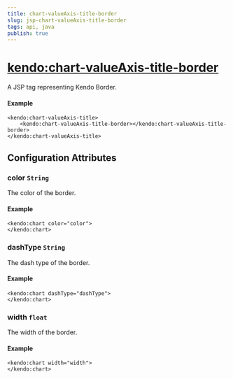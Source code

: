 ```yaml
---
title: chart-valueAxis-title-border
slug: jsp-chart-valueAxis-title-border
tags: api, java
publish: true
---
```


# <kendo:chart-valueAxis-title-border>
A JSP tag representing Kendo Border.

#### Example
    <kendo:chart-valueAxis-title>
        <kendo:chart-valueAxis-title-border></kendo:chart-valueAxis-title-border>
    </kendo:chart-valueAxis-title>


## Configuration Attributes


### color `String`

The color of the border.

#### Example
    <kendo:chart color="color">
    </kendo:chart>



### dashType `String`

The dash type of the border.

#### Example
    <kendo:chart dashType="dashType">
    </kendo:chart>



### width `float`

The width of the border.

#### Example
    <kendo:chart width="width">
    </kendo:chart>


